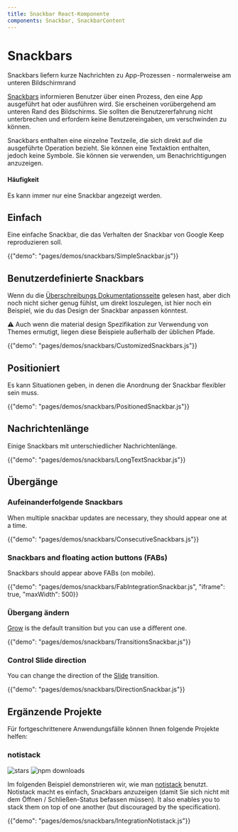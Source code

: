 ```yaml
---
title: Snackbar React-Komponente
components: Snackbar, SnackbarContent
---
```

# Snackbars

<p class="description">Snackbars liefern kurze Nachrichten zu App-Prozessen - normalerweise am unteren Bildschirmrand</p>

[Snackbars](https://material.io/design/components/snackbars.html) informieren Benutzer über einen Prozess, den eine App ausgeführt hat oder ausführen wird. Sie erscheinen vorübergehend am unteren Rand des Bildschirms. Sie sollten die Benutzererfahrung nicht unterbrechen und erfordern keine Benutzereingaben, um verschwinden zu können.

Snackbars enthalten eine einzelne Textzeile, die sich direkt auf die ausgeführte Operation bezieht. Sie können eine Textaktion enthalten, jedoch keine Symbole. Sie können sie verwenden, um Benachrichtigungen anzuzeigen.

#### Häufigkeit

Es kann immer nur eine Snackbar angezeigt werden.

## Einfach

Eine einfache Snackbar, die das Verhalten der Snackbar von Google Keep reproduzieren soll.

{{"demo": "pages/demos/snackbars/SimpleSnackbar.js"}}

## Benutzerdefinierte Snackbars

Wenn du die [Überschreibungs Dokumentationsseite](/customization/overrides/) gelesen hast, aber dich noch nicht sicher genug fühlst, um direkt loszulegen, ist hier noch ein Beispiel, wie du das Design der Snackbar anpassen könntest.

⚠️ Auch wenn die material design Spezifikation zur Verwendung von Themes ermutigt, liegen diese Beispiele außerhalb der üblichen Pfade.

{{"demo": "pages/demos/snackbars/CustomizedSnackbars.js"}}

## Positioniert

Es kann Situationen geben, in denen die Anordnung der Snackbar flexibler sein muss.

{{"demo": "pages/demos/snackbars/PositionedSnackbar.js"}}

## Nachrichtenlänge

Einige Snackbars mit unterschiedlicher Nachrichtenlänge.

{{"demo": "pages/demos/snackbars/LongTextSnackbar.js"}}

## Übergänge

### Aufeinanderfolgende Snackbars

When multiple snackbar updates are necessary, they should appear one at a time.

{{"demo": "pages/demos/snackbars/ConsecutiveSnackbars.js"}}

### Snackbars and floating action buttons (FABs)

Snackbars should appear above FABs (on mobile).

{{"demo": "pages/demos/snackbars/FabIntegrationSnackbar.js", "iframe": true, "maxWidth": 500}}

### Übergang ändern

[Grow](/utils/transitions/#grow) is the default transition but you can use a different one.

{{"demo": "pages/demos/snackbars/TransitionsSnackbar.js"}}

### Control Slide direction

You can change the direction of the [Slide](/utils/transitions/#slide) transition.

{{"demo": "pages/demos/snackbars/DirectionSnackbar.js"}}

## Ergänzende Projekte

Für fortgeschrittenere Anwendungsfälle können Ihnen folgende Projekte helfen:

### notistack

![stars](https://img.shields.io/github/stars/iamhosseindhv/notistack.svg?style=social&label=Stars) ![npm downloads](https://img.shields.io/npm/dm/notistack.svg)

Im folgenden Beispiel demonstrieren wir, wie man [notistack](https://github.com/iamhosseindhv/notistack) benutzt. Notistack macht es einfach, Snackbars anzuzeigen (damit Sie sich nicht mit dem Öffnen / Schließen-Status befassen müssen). It also enables you to stack them on top of one another (but discouraged by the specification).

{{"demo": "pages/demos/snackbars/IntegrationNotistack.js"}}